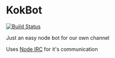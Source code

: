KokBot
======

[![Build Status](https://travis-ci.org/kokarn/KokBot.svg?branch=master)](https://travis-ci.org/kokarn/KokBot)

Just an easy node bot for our own channel

Uses [Node IRC](https://github.com/martynsmith/node-irc) for it's communication
